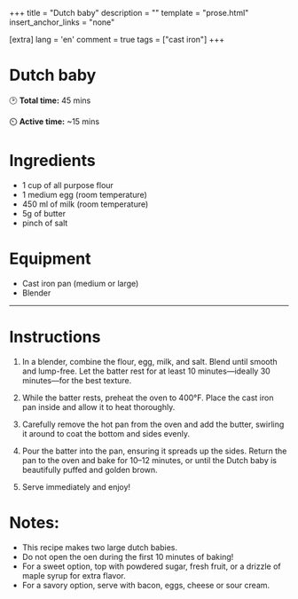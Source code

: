 +++
title = "Dutch baby"
description = ""
template = "prose.html"
insert_anchor_links = "none"

[extra]
lang = 'en'
comment = true
tags = ["cast iron"]
+++

# Dutch baby

🕑 **Total time:** 45 mins 

⏲️ **Active time:** ~15 mins 

# Ingredients

- 1 cup of all purpose flour
- 1 medium egg (room temperature)
- 450 ml of milk (room temperature)
- 5g of butter
- pinch of salt

# Equipment

- Cast iron pan (medium or large)
- Blender

---

# Instructions

1. In a blender, combine the flour, egg, milk, and salt. Blend until smooth and lump-free. Let the batter rest for at least 10 minutes—ideally 30 minutes—for the best texture.

2. While the batter rests, preheat the oven to 400°F. Place the cast iron pan inside and allow it to heat thoroughly.

3. Carefully remove the hot pan from the oven and add the butter, swirling it around to coat the bottom and sides evenly.

4. Pour the batter into the pan, ensuring it spreads up the sides. Return the pan to the oven and bake for 10–12 minutes, or until the Dutch baby is beautifully puffed and golden brown.

5. Serve immediately and enjoy!


# Notes:

- This recipe makes two large dutch babies.
- Do not open the oen during the first 10 minutes of baking! 
- For a sweet option, top with powdered sugar, fresh fruit, or a drizzle of maple syrup for extra flavor.
- For a savory option, serve with bacon, eggs, cheese or sour cream.